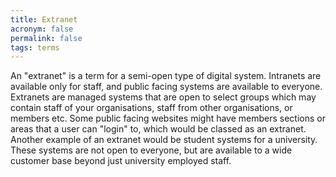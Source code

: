 ```yaml
---
title: Extranet
acronym: false
permalink: false
tags: terms
---
```

An "extranet" is a term for a semi-open type of digital system. Intranets are available only for staff, and public facing systems are available to everyone. Extranets are managed systems that are open to select groups which may contain staff of your organisations, staff from other organisations, or members etc. Some public facing websites might have members sections or areas that a user can "login" to, which would be classed as an extranet. Another example of an extranet would be student systems for a university. These systems are not open to everyone, but are available to a wide customer base beyond just university employed staff.
